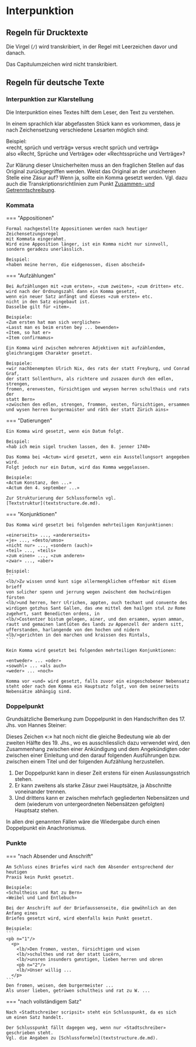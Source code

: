 # Interpunktion

## Regeln für Drucktexte 

Die Virgel (`/`) wird transkribiert, in der Regel mit Leerzeichen 
davor und danach. 

Das Capitulumzeichen wird nicht transkribiert.


## Regeln für deutsche Texte

### Interpunktion zur Klarstellung

Die Interpunktion eines Textes hilft dem Leser, den Text zu verstehen.

In einem sprachlich klar abgefassten Stück kann es vorkommen, dass je nach 
Zeichensetzung verschiedene Lesarten möglich sind: 

Beispiel:  
«recht, sprüch und verträg» versus «recht sprüch und verträg»  
also «Recht, Sprüche und Verträge» oder «Rechtssprüche und Verträge»? 

Zur Klärung dieser Unsicherheiten muss an den fraglichen Stellen auf das 
Original zurückgegriffen werden. 
Weist das Original an der unsicheren Stelle eine Zäsur auf?
Wenn ja, sollte ein Komma gesetzt werden.
Vgl. dazu auch die Transkriptionsrichtlinien zum Punkt 
[Zusammen- und Getrenntschreibung](wordseparation.de.md).

### Kommata

=== "Appositionen"

    Formal nachgestellte Appositionen werden nach heutiger Zeichensetzungsregel 
    mit Kommata eingerahmt. 
    Wird eine Apposition länger, ist ein Komma nicht nur sinnvoll,
    sondern geradezu unerlässlich.
    
    Beispiel:  
    «haben meine herren, die eidgenossen, disen abscheid»

=== "Aufzählungen"

    Bei Aufzählungen mit «zum ersten», «zum zweiten», «zum dritten» etc. 
    wird nach der Ordnungszahl dann ein Komma gesetzt, 
    wenn ein neuer Satz anfängt und dieses «zum ersten» etc. 
    nicht in den Satz eingebaut ist. 
    Dasselbe gilt für «item».
    
    Beispiele:  
    «Zum ersten hat man sich verglichen»  
    «Lasst man es beim ersten bey ... bewenden»  
    «Item, so hat er»  
    «Item confirmamus»
  
    Ein Komma wird zwischen mehreren Adjektiven mit aufzählendem, 
    gleichrangigem Charakter gesetzt.
  
    Beispiele:  
    «wir nachbenempten Ulrich Nix, des rats der statt Freyburg, und Conrad Graf,
    der statt Sollenthurn, als richtere und zusazen durch den edlen, strengen,
    fromen, erenvesten, fürsichtigen und weysen herren schulthais und rats der 
    statt Bern»  
    «zwüschen den edlen, strengen, frommen, vesten, fürsichtigen, ersammen
    und wysen herren burgermaister und râth der statt Zürich ains»

=== "Datierungen"

    Ein Komma wird gesetzt, wenn ein Datum folgt.
    
    Beispiel:  
    «hab ich mein sigel trucken lassen, den 8. jenner 1740»
  
    Das Komma bei «Actum» wird gesetzt, wenn ein Ausstellungsort angegeben wird. 
    Folgt jedoch nur ein Datum, wird das Komma weggelassen.
    
    Beispiele:  
    «Actum Konstanz, den ...»  
    «Actum den 4. september ...»
  
    Zur Strukturierung der Schlussformeln vgl. 
    [Textstruktur](textstructure.de.md).

=== "Konjunktionen"

    Das Komma wird gesetzt bei folgenden mehrteiligen Konjunktionen:
  
    «einerseits» ..., «andererseits»  
    «je» ..., «desto/umso»  
    «nicht nur» ..., «sondern (auch)»  
    «teil» ..., «teils»  
    «zum einen» ..., «zum anderen»  
    «zwar» ..., «aber»

    Beispiel:  
    ```
    <lb/>Zuͦ wissen unnd kunt sige allermengklichem offembar mit disem brieff
    von soͤlicher spenn und jerrung wegen zwúschent dem hochwirdigen fúrsten  
    <lb/>und herren, herr Uͦlrichen, appten, ouch techant und convente des
    wirdigen gotzhus Sant Gallen, das oͧne mittel dem hailgen stuͦl zuͦ Rome
    zuͦgehoͤrt, sant Benedicten ordens, in  
    <lb/>Costentzer bistum gelegen, ainer, und den ersamen, wysen amman,
    rautt und gemainen lantlúten des lands zuͦ Appenzell der andern sitt,
    ufferstanden, harlangende von den hochen und nidern  
    <lb/>gerichten in den marchen und kraissen des Rintals,
    ```

    Kein Komma wird gesetzt bei folgenden mehrteiligen Konjunktionen:
  
    «entweder» ... «oder»  
    «sowohl» ... «als auch»  
    «weder» ... «noch»
  
    Komma vor «und» wird gesetzt, falls zuvor ein eingeschobener Nebensatz 
    steht oder nach dem Komma ein Hauptsatz folgt, von dem seinerseits 
    Nebensätze abhängig sind.

### Doppelpunkt

Grundsätzliche Bemerkung zum Doppelpunkt in den Handschriften des 17. Jhs. 
von Hannes Steiner: 

Dieses Zeichen «:» hat noch nicht die gleiche Bedeutung wie ab der 
zweiten Hälfte des 19. Jhs., wo es ausschliesslich dazu verwendet wird, 
den Zusammenhang zwischen einer Ankündigung und dem Angekündigten oder 
zwischen einer Einleitung und den darauf folgenden Ausführungen bzw. 
zwischen einem Titel und der folgenden Aufzählung herzustellen. 

1. Der Doppelpunkt kann in dieser Zeit erstens für einen 
   Auslassungsstrich stehen.
2. Er kann zweitens als starke Zäsur zwei Hauptsätze, ja Abschnitte 
   voneinander trennen.
3. Und drittens kann er zwischen mehrfach gegliederten Nebensätzen und 
   dem (wiederum von untergeordneten Nebensätzen gefolgten) Hauptsatz 
   stehen. 

In allen drei genannten Fällen wäre die Wiedergabe durch einen Doppelpunkt 
ein Anachronismus.

### Punkte

=== "nach Absender und Anschrift"

    Am Schluss eines Briefes wird nach dem Absender entsprechend der heutigen
    Praxis kein Punkt gesetzt.
    
    Beispiele:  
    «Schultheiss und Rat zu Bern»  
    «Weibel und Land Entlebuch»
  
    Bei der Anschrift auf der Briefaussenseite, die gewöhnlich an den Anfang eines
    Briefes gesetzt wird, wird ebenfalls kein Punkt gesetzt.
  
    Beispiele:  
    ```
    <pb n="1"/>  
      <p>  
        <lb/>Den fromen, vesten, fürsichtigen und wisen  
        <lb/>schulthes und rat der statt Lucërn,  
        <lb/>unsren insunders guͤnstigen, lieben herren und obren  
        <pb n="2"/>  
        <lb/>Unser willig ...  
      </p>
    ```  
    Den fromen, weisen, dem burgermeister ...  
    Als unser lieben, getrüwen schultheis und rat zu W. ...

=== "nach vollständigem Satz"

    Nach «Stadtschreiber scripsit» steht ein Schlusspunkt, da es sich 
    um einen Satz handelt. 
    
    Der Schlusspunkt fällt dagegen weg, wenn nur «Stadtschreiber» 
    geschrieben steht. 
    Vgl. die Angaben zu [Schlussformeln](textstructure.de.md).